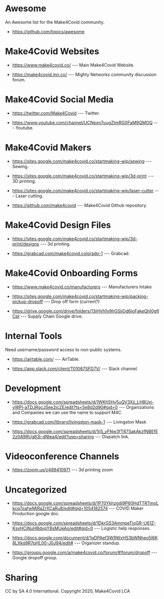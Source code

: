 # Awesome
An Awesome list for the Make4Covid community.

* https://github.com/topics/awesome

# Make4Covid Websites

* https://www.make4covid.co/  --- Main Make4Covid Website.

* https://make4covid.mn.co/ --- Mighty Networks community discussion forum.

# Make4Covid Social Media

* https://twitter.com/Make4Covid --- Twitter.

* https://www.youtube.com/channel/UCNpxn7uugZtmRG0FaM9QMOQ --- Youtube.

# Make4Covid Makers

* https://sites.google.com/make4covid.co/startmaking-wip/sewing --- Sewing.

* https://sites.google.com/make4covid.co/startmaking-wip/3d-print --- 3D printing.

* https://sites.google.com/make4covid.co/startmaking-wip/laser-cutter --- Laser cutting.

* https://github.com/make4covid --- Make4Covid Github repository.

# Make4Covid Design Files

* https://sites.google.com/make4covid.co/startmaking-wip/3d-print/designs --- 3d printing.

* https://grabcad.com/make4covid.colorado-1 --- Grabcad.

# Make4Covid Onboarding Forms
* https://www.make4covid.co/manufacturers --- Manufacturers Intake

* https://sites.google.com/make4covid.co/startmaking-wip/packing-pickup-dropoff --- Drop off form (current?)

* https://drive.google.com/drive/folders/13iHVh1y9hGSjiOd6ioFakeQhI0gflCpI --- Supply Chain Google drive.

# Internal Tools
Need username/password access to non-public systems.

* https://airtable.com/ --- AirTable.

* https://app.slack.com/client/T01067SFD7V/ --- Slack channel.

# Development
* https://docs.google.com/spreadsheets/d/1WKh5Hv5uQV3Xjj_LH8Uxi-yWPl-aTDJRgcJSee2jcZE/edit?ts=5e8d2d90#gid=0 --- Organizations and Companies we can use the name to support M4C

* https://grabcad.com/library/livingston-mask-1 --- Livingston Mask

* https://docs.google.com/spreadsheets/d/1ji5_yFNw3fT87SakAkzfNBEfE2z0A9RUg63j-dNlea4/edit?usp=sharing --- Dispatch link.

# Videoconference Channels
* https://zoom.us/j/489410971 --- 3d printing zoom

# Uncategorized
* https://docs.google.com/spreadsheets/d/1P70Ykhzgdj9P60HdTTRTmoLkcq7oafwMiRaZrXCaRu8/edit#gid=1054182574 --- COVID Maker Production google doc.

* https://docs.google.com/spreadsheets/d/1DkrGS3AmmpeTioGR-U61Z-KsvHCjNuHBdvqY8sMUeAo/edit#gid=0 --- Logistic help responses.

* https://docs.google.com/document/d/1gDPAef3W9WxHS3bWNheo5l6K8LXkq9R7pHL00-J0J94/edit# --- Organizer standup.

* https://groups.google.com/a/make4covid.co/forum/#!forum/dropoff --- Google dropoff group.

# Sharing
CC by SA 4.0 International. Copyright 2020, Make4Covid LCA

